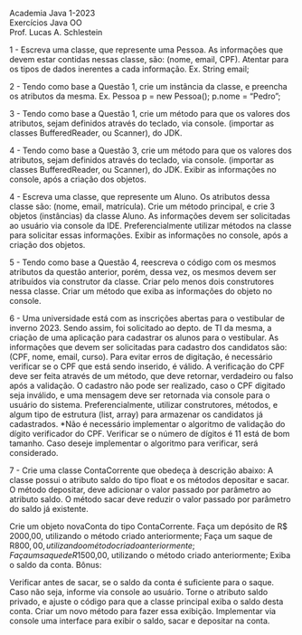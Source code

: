 Academia Java 1-2023 <br>
Exercícios Java OO <br>
Prof. Lucas A. Schlestein <br>

1 - Escreva uma classe, que represente uma Pessoa. As informações que devem estar contidas nessas classe, são: (nome, email, CPF). Atentar para os tipos de dados inerentes a cada informação. Ex. String email;


2 - Tendo como base a Questão 1, crie um instância da classe, e preencha os atributos da mesma. Ex. Pessoa p = new Pessoa(); p.nome = “Pedro”;


3 - Tendo como base a Questão 1, crie um método para que os valores dos atributos, sejam definidos através do teclado, via console. (importar as classes BufferedReader, ou Scanner), do JDK.


4 - Tendo como base a Questão 3, crie um método para que os valores dos atributos, sejam definidos através do teclado, via console. (importar as classes BufferedReader, ou Scanner), do JDK. Exibir as informações no console, após a criação dos objetos.


4 - Escreva uma classe, que represente um Aluno. Os atributos dessa classe são: (nome, email, matrícula). Crie um método principal, e crie 3 objetos (instâncias) da classe Aluno. As informações devem ser solicitadas ao usuário via console da IDE. Preferencialmente utilizar métodos na classe para solicitar essas informações. Exibir as informações no console, após a criação dos objetos.


5 - Tendo como base a Questão 4, reescreva o código com os mesmos atributos da questão anterior, porém, dessa vez, os mesmos devem ser atribuídos via construtor da classe. Criar pelo menos dois construtores nessa classe. Criar um método que exiba as informações do objeto no console.


6 - Uma universidade está com as inscrições abertas para o vestibular de inverno 2023. Sendo assim, foi solicitado ao depto. de TI da mesma, a criação de uma aplicação para cadastrar os alunos para o vestibular. As informações que devem ser solicitadas para cadastro dos candidatos são: (CPF, nome, email, curso). Para evitar erros de digitação, é necessário verificar se o CPF que está sendo inserido, é válido. A verificação do CPF deve ser feita através de um método, que deve retornar, verdadeiro ou falso após a validação. O cadastro não pode ser realizado, caso o CPF digitado seja inválido, e uma mensagem deve ser retornada via console para o usuário do sistema.
Preferencialmente, utilizar construtores, métodos, e algum tipo de estrutura (list, array) para armazenar os candidatos já cadastrados.
*Não é necessário implementar o algoritmo de validação do dígito verificador do CPF. Verificar se o número de dígitos é 11 está de bom tamanho. Caso deseje implementar o algoritmo para verificar, será considerado.


7 - Crie uma classe ContaCorrente que obedeça à descrição abaixo: A classe possui o atributo saldo do tipo float e os métodos depositar e sacar. O método depositar, deve adicionar o valor passado por parâmetro ao atributo saldo. O método sacar deve reduzir o valor passado por parâmetro do saldo já existente.

Crie um objeto novaConta do tipo ContaCorrente.
Faça um depósito de R$ 2000,00, utilizando o método criado anteriormente;
Faça um saque de R$800,00, utilizando o método criado anteriormente;
Faça um saque de R$1500,00, utilizando o método criado anteriormente;
Exiba o saldo da conta.
Bônus:

Verificar antes de sacar, se o saldo da conta é suficiente para o saque. Caso não seja, informe via console ao usuário.
Torne o atributo saldo privado, e ajuste o código para que a classe principal exiba o saldo desta conta. Criar um novo método para fazer essa exibição.
Implementar via console uma interface para exibir o saldo, sacar e depositar na conta.
